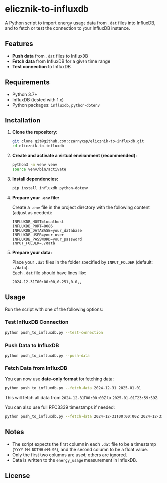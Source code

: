 # elicznik-to-influxdb

A Python script to import energy usage data from `.dat` files into InfluxDB, and to fetch or test the connection to your InfluxDB instance.

## Features

- **Push data** from `.dat` files to InfluxDB
- **Fetch data** from InfluxDB for a given time range
- **Test connection** to InfluxDB

## Requirements

- Python 3.7+
- InfluxDB (tested with 1.x)
- Python packages: `influxdb`, `python-dotenv`

## Installation

1. **Clone the repository:**
   ```bash
   git clone git@github.com:czarnycap/elicznik-to-influxdb.git
   cd elicznik-to-influxdb
   ```

2. **Create and activate a virtual environment (recommended):**
   ```bash
   python3 -m venv venv
   source venv/bin/activate
   ```

3. **Install dependencies:**
   ```bash
   pip install influxdb python-dotenv
   ```

4. **Prepare your `.env` file:**

   Create a `.env` file in the project directory with the following content (adjust as needed):

   ```
   INFLUXDB_HOST=localhost
   INFLUXDB_PORT=8086
   INFLUXDB_DATABASE=your_database
   INFLUXDB_USER=your_user
   INFLUXDB_PASSWORD=your_password
   INPUT_FOLDER=./data
   ```

5. **Prepare your data:**

   Place your `.dat` files in the folder specified by `INPUT_FOLDER` (default: `./data`).  
   Each `.dat` file should have lines like:
   ```
   2024-12-31T00:00:00,0.251,0.0,,
   ```

## Usage

Run the script with one of the following options:

### Test InfluxDB Connection

```bash
python push_to_influxdb.py --test-connection
```

### Push Data to InfluxDB

```bash
python push_to_influxdb.py --push-data
```

### Fetch Data from InfluxDB

You can now use **date-only format** for fetching data:

```bash
python push_to_influxdb.py --fetch-data 2024-12-31 2025-01-01
```
This will fetch all data from `2024-12-31T00:00:00Z` to `2025-01-01T23:59:59Z`.

You can also use full RFC3339 timestamps if needed:
```bash
python push_to_influxdb.py --fetch-data 2024-12-31T00:00:00Z 2024-12-31T23:59:59Z
```

## Notes

- The script expects the first column in each `.dat` file to be a timestamp (`YYYY-MM-DDTHH:MM:SS`), and the second column to be a float value.
- Only the first two columns are used; others are ignored.
- Data is written to the `energy_usage` measurement in InfluxDB.

## License